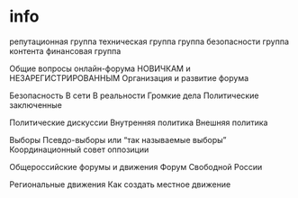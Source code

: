 # info

репутационная группа
техническая группа
группа безопасности
группа контента 
финансовая группа


Общие вопросы онлайн-форума
НОВИЧКАМ и НЕЗАРЕГИСТРИРОВАННЫМ
Организация и развитие форума


Безопасность 
В сети
В реальности
Громкие дела
Политические заключенные

Политические дискуссии
Внутренняя политика
Внешняя политика

Выборы
Псевдо-выборы или “так называемые выборы”
Координационный совет оппозиции

Общероссийские форумы и движения
Форум Свободной России

Региональные движения
Как создать местное движение
